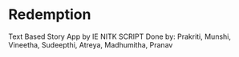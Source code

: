 # Redemption
Text Based Story App by IE NITK SCRIPT
Done by:
Prakriti, Munshi, Vineetha, Sudeepthi, Atreya, Madhumitha, Pranav
